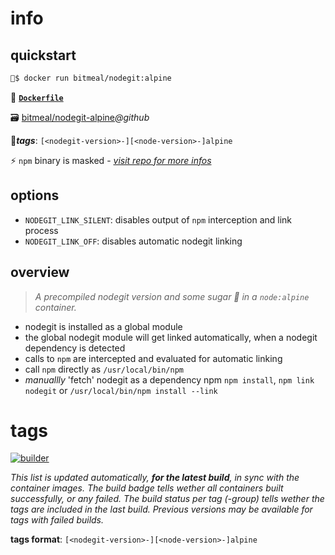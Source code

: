 # info
## quickstart
```bash
🚢$ docker run bitmeal/nodegit:alpine
```

📄 **[`Dockerfile`](https://github.com/bitmeal/nodegit-alpine/blob/master/Dockerfile)**

🗃 [bitmeal/nodegit-alpine](https://github.com/bitmeal/nodegit-alpine)*@github*

📌***tags***: `[<nodegit-version>-][<node-version>-]alpine`

⚡ `npm` binary is masked - *[visit repo for more infos](https://github.com/bitmeal/nodegit-alpine)*


## options
* `NODEGIT_LINK_SILENT`: disables output of `npm` interception and link process
* `NODEGIT_LINK_OFF`: disables automatic nodegit linking


## overview
> *A precompiled nodegit version and some sugar 🍭 in a `node:alpine` container.*

* nodegit is installed as a global module
* the global nodegit module will get linked automatically, when a nodegit dependency is detected
* calls to `npm` are intercepted and evaluated for automatic linking
* call `npm` directly as `/usr/local/bin/npm`
* *manuallly* 'fetch' nodegit as a dependency npm `npm install`, `npm link nodegit` or `/usr/local/bin/npm install --link`

# tags
[![builder](https://github.com/bitmeal/nodegit-alpine/actions/workflows/builder.yml/badge.svg)](https://github.com/bitmeal/nodegit-alpine/actions/workflows/builder.yml)

*This list is updated automatically, **for the latest build**, in sync with the container images. The build badge tells wether all containers built successfully, or any failed. The build status per tag (-group) tells wether the tags are included in the last build. Previous versions may be available for tags with failed builds.*

**tags format**: `[<nodegit-version>-][<node-version>-]alpine`

